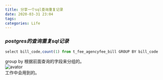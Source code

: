 ```yaml
---
title: 分享一个sql查询重复记录
date: 2020-03-31 23:04
tags:
categories: Life
---     
```

### ***postgres的查询重复sql记录***
```javascript
select bill_code,count(1) from t_fee_agencyfee_bill GROUP BY bill_code HAVING count(*) > 1 
```     
group by 根据前面查询的字段来分组的。     
![avator](http://img.yangjiapo.cn/sql1.png)     
工作中会用到的。
